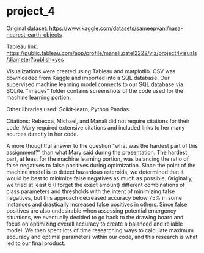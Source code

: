 # project_4

Original dataset: https://www.kaggle.com/datasets/sameepvani/nasa-nearest-earth-objects

Tableau link: https://public.tableau.com/app/profile/manali.patel2222/viz/project4visuals/diameter?publish=yes

Visualizations were created using Tableau and matplotlib. CSV was downloaded from Kaggle and imported into a SQL database. Our supervised machine learning model connects to our SQL database via SQLite. "images" folder contains screenshots of the code used for the machine learning portion.

Other libraries used: Scikit-learn, Python Pandas.

Citations: Rebecca, Michael, and Manali did not require citations for their code. Mary required extensive citations and included links to her many sources directly in her code.

A more thoughtful answer to the question "what was the hardest part of this assignment?" than what Mary said during the presentation: The hardest part, at least for the machine learning portion, was balancing the ratio of false negatives to false positives during optimization. Since the point of the machine model is to detect hazardous asteroids, we determined that it would be best to minimize false negatives as much as possible. Originally, we tried at least 6 (I forget the exact amount) different combinations of class parameters and thresholds with the intent of minimizing false negatives, but this approach decreased accuracy below 75% in some instances and drastically increased false positives in others. Since false positives are also undesirable when assessing potential emergency situations, we eventually decided to go back to the drawing board and focus on optimizing overall accuracy to create a balanced and reliable model. We then spent lots of time researching ways to calculate maximum accuracy and optimal parameters within our code, and this research is what led to our final product.
